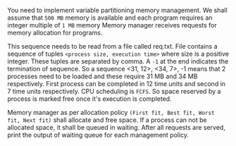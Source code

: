 You need to implement variable partitioning memory management. We shall assume that `500 MB` memory is available and each program requires an integer multiple of `1 MB` memory Memory manager receives requests for memory allocation for programs. 

This sequence needs to be read from a file called req.txt. File contains a sequence of tuples `<process size, execution time>` 
where size is a positive integer. These tuples are separated by comma. A `-1` at the end indicates the termination of sequence.
So a sequence <31, 12>, <34, 7>, -1 means that 2 processes need to be loaded and these require 31 MB and 34 MB respectively. 
First process can be completed in 12 time units and second in 7 time units respectively. CPU scheduling is `FCFS`.
So space reserved by a process is marked free once it's execution is completed.

Memory manager as per allocation policy `(First fit, Best fit, Worst fit, Next fit)` shall allocate and free space. 
If a process can not be allocated space, it shall be queued in waiting. After all requests are served, print the output of waiting queue for each management policy.